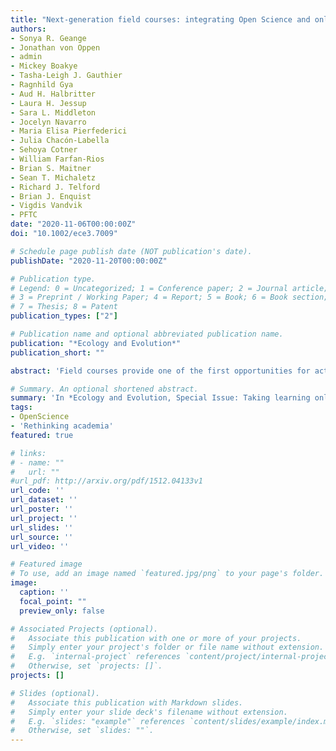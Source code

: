 ```yaml
---
title: "Next-generation field courses: integrating Open Science and online learning"
authors:
- Sonya R. Geange
- Jonathan von Oppen
- admin
- Mickey Boakye
- Tasha-Leigh J. Gauthier
- Ragnhild Gya
- Aud H. Halbritter
- Laura H. Jessup
- Sara L. Middleton
- Jocelyn Navarro
- Maria Elisa Pierfederici
- Julia Chacón-Labella
- Sehoya Cotner
- William Farfan-Rios
- Brian S. Maitner
- Sean T. Michaletz
- Richard J. Telford
- Brian J. Enquist
- Vigdis Vandvik
- PFTC
date: "2020-11-06T00:00:00Z"
doi: "10.1002/ece3.7009"

# Schedule page publish date (NOT publication's date).
publishDate: "2020-11-20T00:00:00Z"

# Publication type.
# Legend: 0 = Uncategorized; 1 = Conference paper; 2 = Journal article;
# 3 = Preprint / Working Paper; 4 = Report; 5 = Book; 6 = Book section;
# 7 = Thesis; 8 = Patent
publication_types: ["2"]

# Publication name and optional abbreviated publication name.
publication: "*Ecology and Evolution*"
publication_short: ""

abstract: 'Field courses provide one of the first opportunities for active, practical, and experiential learning for early career researchers. However, the COVID-19 pandemic has disrupted practical training in ecology worldwide, leading us to question to what extent early career researchers are equipped with the skills and competences they need to succeed as ecologists and evolutionary biologists in the future. Using our recent field course experience as a starting point, wWe outline some avenues for enhancing learning outcomes in field courses by integrating Open Science practices and online learning components into the traditional field course framework. Specifically, we highlight the opportunity for field courses to align teaching activities with the research process, including training in: publishing registered reports, collecting data using standardized methods, adopting high-quality data documentation, managing data through reproducible workflows, and sharing and publishing data through appropriate channels. We also show how field courses can use online tools to optimize time in the field, develop open access resources, and cultivate collaborations between early-career researchers and the broader scientific community. Integrating Open Science and online elements into field courses will serve to provide early-career researchers with valuable hands-on experience, while also benefitting course outcomes and impact, both among participants and in the wider community.'

# Summary. An optional shortened abstract.
summary: 'In *Ecology and Evolution, Special Issue: Taking learning online in ecology and evolution*'
tags:
- OpenScience
- 'Rethinking academia'
featured: true

# links:
# - name: ""
#   url: ""
#url_pdf: http://arxiv.org/pdf/1512.04133v1
url_code: ''
url_dataset: ''
url_poster: ''
url_project: ''
url_slides: ''
url_source: ''
url_video: ''

# Featured image
# To use, add an image named `featured.jpg/png` to your page's folder.
image:
  caption: ''
  focal_point: ""
  preview_only: false

# Associated Projects (optional).
#   Associate this publication with one or more of your projects.
#   Simply enter your project's folder or file name without extension.
#   E.g. `internal-project` references `content/project/internal-project/index.md`.
#   Otherwise, set `projects: []`.
projects: []

# Slides (optional).
#   Associate this publication with Markdown slides.
#   Simply enter your slide deck's filename without extension.
#   E.g. `slides: "example"` references `content/slides/example/index.md`.
#   Otherwise, set `slides: ""`.
---
```

